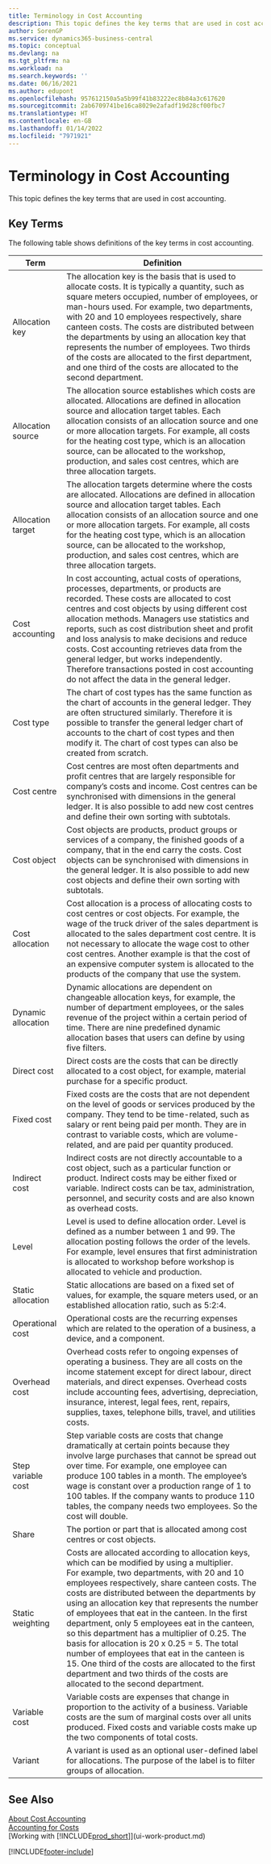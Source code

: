 ```yaml
---
title: Terminology in Cost Accounting
description: This topic defines the key terms that are used in cost accounting, such as allocation key and allocation source.
author: SorenGP
ms.service: dynamics365-business-central
ms.topic: conceptual
ms.devlang: na
ms.tgt_pltfrm: na
ms.workload: na
ms.search.keywords: ''
ms.date: 06/16/2021
ms.author: edupont
ms.openlocfilehash: 957612150a5a5b99f41b83222ec8b84a3c617620
ms.sourcegitcommit: 2ab6709741be16ca8029e2afadf19d28cf00fbc7
ms.translationtype: HT
ms.contentlocale: en-GB
ms.lasthandoff: 01/14/2022
ms.locfileid: "7971921"
---
```

# <a name="terminology-in-cost-accounting"></a>Terminology in Cost Accounting

This topic defines the key terms that are used in cost accounting.  

## <a name="key-terms"></a>Key Terms

 The following table shows definitions of the key terms in cost accounting.  

|**Term**|**Definition**|  
|--------------|--------------------|  
|Allocation key|The allocation key is the basis that is used to allocate costs. It is typically a quantity, such as square meters occupied, number of employees, or man-hours used. For example, two departments, with 20 and 10 employees respectively, share canteen costs. The costs are distributed between the departments by using an allocation key that represents the number of employees. Two thirds of the costs are allocated to the first department, and one third of the costs are allocated to the second department.|  
|Allocation source|The allocation source establishes which costs are allocated. Allocations are defined in allocation source and allocation target tables. Each allocation consists of an allocation source and one or more allocation targets. For example, all costs for the heating cost type, which is an allocation source, can be allocated to the workshop, production, and sales cost centres, which are three allocation targets.|  
|Allocation target|The allocation targets determine where the costs are allocated. Allocations are defined in allocation source and allocation target tables. Each allocation consists of an allocation source and one or more allocation targets. For example, all costs for the heating cost type, which is an allocation source, can be allocated to the workshop, production, and sales cost centres, which are three allocation targets.|  
|Cost accounting|In cost accounting, actual costs of operations, processes, departments, or products are recorded. These costs are allocated to cost centres and cost objects by using different cost allocation methods. Managers use statistics and reports, such as cost distribution sheet and profit and loss analysis to make decisions and reduce costs. Cost accounting retrieves data from the general ledger, but works independently. Therefore transactions posted in cost accounting do not affect the data in the general ledger.|  
|Cost type|The chart of cost types has the same function as the chart of accounts in the general ledger. They are often structured similarly. Therefore it is possible to transfer the general ledger chart of accounts to the chart of cost types and then modify it. The chart of cost types can also be created from scratch.|  
|Cost centre|Cost centres are most often departments and profit centres that are largely responsible for company’s costs and income. Cost centres can be synchronised with dimensions in the general ledger. It is also possible to add new cost centres and define their own sorting with subtotals.|  
|Cost object|Cost objects are products, product groups or services of a company, the finished goods of a company, that in the end carry the costs. Cost objects can be synchronised with dimensions in the general ledger. It is also possible to add new cost objects and define their own sorting with subtotals.|  
|Cost allocation|Cost allocation is a process of allocating costs to cost centres or cost objects. For example, the wage of the truck driver of the sales department is allocated to the sales department cost centre. It is not necessary to allocate the wage cost to other cost centres. Another example is that the cost of an expensive computer system is allocated to the products of the company that use the system.|  
|Dynamic allocation|Dynamic allocations are dependent on changeable allocation keys, for example, the number of department employees, or the sales revenue of the project within a certain period of time. There are nine predefined dynamic allocation bases that users can define by using five filters.|  
|Direct cost|Direct costs are the costs that can be directly allocated to a cost object, for example, material purchase for a specific product.|  
|Fixed cost|Fixed costs are the costs that are not dependent on the level of goods or services produced by the company. They tend to be time-related, such as salary or rent being paid per month. They are in contrast to variable costs, which are volume-related, and are paid per quantity produced.|  
|Indirect cost|Indirect costs are not directly accountable to a cost object, such as a particular function or product. Indirect costs may be either fixed or variable. Indirect costs can be tax, administration, personnel, and security costs and are also known as overhead costs.|  
|Level|Level is used to define allocation order. Level is defined as a number between 1 and 99. The allocation posting follows the order of the levels. For example, level ensures that first administration is allocated to workshop before workshop is allocated to vehicle and production.|  
|Static allocation|Static allocations are based on a fixed set of values, for example, the square meters used, or an established allocation ratio, such as 5:2:4.|  
|Operational cost|Operational costs are the recurring expenses which are related to the operation of a business, a device, and a component.|  
|Overhead cost|Overhead costs refer to ongoing expenses of operating a business. They are all costs on the income statement except for direct labour, direct materials, and direct expenses. Overhead costs include accounting fees, advertising, depreciation, insurance, interest, legal fees, rent, repairs, supplies, taxes, telephone bills, travel, and utilities costs.|  
|Step variable cost|Step variable costs are costs that change dramatically at certain points because they involve large purchases that cannot be spread out over time. For example, one employee can produce 100 tables in a month. The employee’s wage is constant over a production range of 1 to 100 tables. If the company wants to produce 110 tables, the company needs two employees. So the cost will double.|  
|Share|The portion or part that is allocated among cost centres or cost objects.|  
|Static weighting|Costs are allocated according to allocation keys, which can be modified by using a multiplier. <br />For example, two departments, with 20 and 10 employees respectively, share canteen costs. The costs are distributed between the departments by using an allocation key that represents the number of employees that eat in the canteen. In the first department, only 5 employees eat in the canteen, so this department has a multiplier of 0.25. The basis for allocation is 20 x 0.25 = 5. The total number of employees that eat in the canteen is 15. One third of the costs are allocated to the first department and two thirds of the costs are allocated to the second department.|  
|Variable cost|Variable costs are expenses that change in proportion to the activity of a business. Variable costs are the sum of marginal costs over all units produced. Fixed costs and variable costs make up the two components of total costs.|  
|Variant|A variant is used as an optional user-defined label for allocations. The purpose of the label is to filter groups of allocation.|  

## <a name="see-also"></a>See Also  
 [About Cost Accounting](finance-about-cost-accounting.md)   
 [Accounting for Costs](finance-manage-cost-accounting.md)  
 [Working with [!INCLUDE[prod_short](includes/prod_short.md)]](ui-work-product.md)


[!INCLUDE[footer-include](includes/footer-banner.md)]